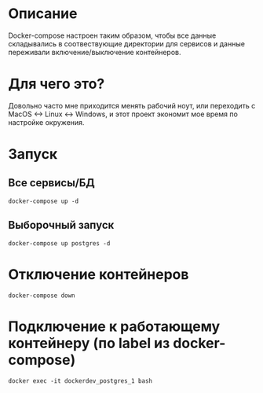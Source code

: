 # Описание

Docker-compose настроен таким образом, чтобы все данные складывались в соотвествующие директории для сервисов и данные переживали включение/выключение контейнеров.

# Для чего это?

Довольно часто мне приходится менять рабочий ноут, или переходить с MacOS <-> Linux <-> Windows, и этот проект экономит мое время по настройке окружения.


# Запуск

## Все сервисы/БД

```
docker-compose up -d
```

## Выборочный запуск

```
docker-compose up postgres -d 
```

# Отключение контейнеров

```
docker-compose down
```

# Подключение к работающему контейнеру (по label из docker-compose)

```
docker exec -it dockerdev_postgres_1 bash
```
